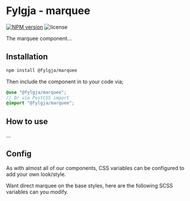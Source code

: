 # Fylgja - marquee

[![NPM version](https://img.shields.io/npm/v/@fylgja/marquee)](https://www.npmjs.org/package/@fylgja/marquee)
![license](https://img.shields.io/github/license/fylgja/fylgja)

The marquee component...

## Installation

```bash
npm install @fylgja/marquee
```

Then include the component in to your code via;

```scss
@use "@fylgja/marquee";
// Or via PostCSS import
@import "@fylgja/marquee";
```

## How to use

...

## Config

As with almost all of our components,
CSS variables can be configured to add your own look/style.

Want direct marquee on the base styles,
here are the following SCSS variables can you modify.

```scss

```
